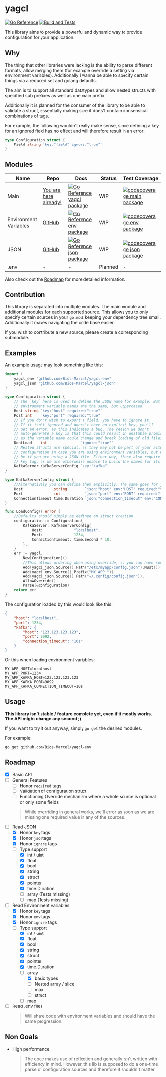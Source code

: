 # yagcl

[![Go Reference](https://pkg.go.dev/badge/github.com/Bios-Marcel/yagcl.svg)](https://pkg.go.dev/github.com/Bios-Marcel/yagcl)
[![Build and Tests](https://github.com/Bios-Marcel/yagcl/actions/workflows/test.yml/badge.svg?branch=master)](https://github.com/Bios-Marcel/yagcl/actions/workflows/test.yml)

This library aims to provide a powerful and dynamic way to provide
configuration for your application.

## Why

The thing that other libraries were lacking is the ability to parse different
formats, allow merging them (for example override a setting via environment
variables). Additionally I wanna be able to specify certain things via a reduced
set and golang defaults.

The aim is to support all standard datatypes and allow nested structs with specified
sub prefixes as well as one main prefix.

Additionally it is planned for the consumer of the library to be able to
validate a struct, essentially making sure it does't contain nonsensical
combinations of tags.

For example, the following wouldn't really make sense, since defining a key
for an ignored field has no effect and will therefore result in an error:

```go
type Configuration struct {
    Field string `key:"field" ignore:"true"`
}
```

## Modules

| Name                  | Repo                                                          | Docs                                                                                                                                                 | Status  | Test Coverage                                                                                                                                                             |
| --------------------- | ------------------------------------------------------------- | ---------------------------------------------------------------------------------------------------------------------------------------------------- | ------- | ------------------------------------------------------------------------------------------------------------------------------------------------------------------------- |
| Main                  | [You are here already!](https://github.com/Bios-Marcel/yagcl) | [![Go Reference yagcl package](https://pkg.go.dev/badge/github.com/Bios-Marcel/yagcl.svg)](https://pkg.go.dev/github.com/Bios-Marcel/yagcl)          | WIP     | [![codecoverage main package](https://codecov.io/gh/Bios-Marcel/yagcl/branch/master/graph/badge.svg?token=BPGE55G1AX)](https://codecov.io/gh/Bios-Marcel/yagcl)           |
| Environment Variables | [GitHub](https://github.com/Bios-Marcel/yagcl-env)            | [![Go Reference env package](https://pkg.go.dev/badge/github.com/Bios-Marcel/yagcl-env.svg)](https://pkg.go.dev/github.com/Bios-Marcel/yagcl-env)    | WIP     | [![codecoverage env package](https://codecov.io/gh/Bios-Marcel/yagcl-env/branch/master/graph/badge.svg?token=82SUL3UD8H)](https://codecov.io/gh/Bios-Marcel/yagcl-env)    |
| JSON                  | [GitHub](https://github.com/Bios-Marcel/yagcl-json)           | [![Go Reference json package](https://pkg.go.dev/badge/github.com/Bios-Marcel/yagcl-json.svg)](https://pkg.go.dev/github.com/Bios-Marcel/yagcl-json) | WIP     | [![codecoverage json package](https://codecov.io/gh/Bios-Marcel/yagcl-json/branch/master/graph/badge.svg?token=6Z45XN9GKZ)](https://codecov.io/gh/Bios-Marcel/yagcl-json) |
| .env                  | -                                                             | -                                                                                                                                                    | Planned | -                                                                                                                                                                         |

Also check out the [Roadmap](#roadmap) for more detailed information.

## Contribution

This library is separated into multiple modules. The main module and additional
modules for each supported source. This allows you to only specify certain
sources in your `go.mod`, keeping your dependency tree small. Additionally it
makes navigating the code base easier.

If you wish to contribute a new source, please create a corresponding
submodule.

## Examples

An example usage may look something like this:

```go
import (
    yagcl_env "github.com/Bios-Marcel/yagcl-env"
    yagcl_json "github.com/Bios-Marcel/yagcl-json"
)

type Configuration struct {
    // The `key` here is used to define the JSON name for example. But the
    // environment variable names are the same, but uppercased.
    Host string `key:"host" required:"true"`
    Post int    `key:"port" required:"true"`
    // If you don't wish to export a field, you have to ignore it.
    // If it isn't ignored and doesn't have an explicit key, you'll
    // get an error, as this indicates a bug. The reason we don't
    // auto-generate a key is that this could result in unstable promises
    // as the variable name could change and break loading of old files.
    DontLoad    int               `ignore:"true"`
    // Nested structs are special, as they may not be part of your actual
    // configuration in case you are using environment variables, but will
    // be if you are using a JSON file. Either way, these also require the
    // key tag, as we are otherweise unable to build the names for its fields.
    KafkaServer KafkaServerConfig `key:"kafka"`
}

type KafkaServerConfig struct {
    //Alternatively you can define them explicitly. The same goes for json names.
    Host              string        `json:"host" env:"HOST" required:"true"`
    Port              int           `json:"port" env:"PORT" required:"true"`
    ConnectionTimeout time.Duration `json:"connection_timeout" env:"CONNECTION_TIMEOUT" required:"false"`
}

func LoadConfig() error {
    //Defaults should simply be defined on struct creation.
    configuration := Configuration{
        KafkaServer: KafkaServerConfig{
            Host:              "localhost",
            Port:              1234,
            ConnectionTimeout: time.Second * 10,
        },
    }
    err := yagcl.
        New[Configuration]()
        //This allows ordering when using override, so you can have something like this.
        Add(yagcl_json.Source().Path("/etc/myapp/config.json").Must()).
        Add(yagcl_env.Source().Prefix("MY_APP_")).
        Add(yagcl_json.Source().Path("~/.config/config.json")).
        AllowOverride().
        Parse(&configuration)
    return err
}
```

The configuration loaded by this would look like this:

```json
{
    "host": "localhost",
    "port": 1234,
    "kafka": {
        "host": "123.123.123.123",
        "port": 9092,
        "connection_timeout": "10s"
    }
}
```

Or this when loading environment variables:

```env
MY_APP_HOST=localhost
MY_APP_PORT=1234
MY_APP_KAFKA_HOST=123.123.123.123
MY_APP_KAFKA_PORT=9092
MY_APP_KAFKA_CONNECTION_TIMEOUT=10s
```

## Usage

**This library isn't stable / feature complete yet, even if it mostly works. The API might change any second ;)**

If you want to try it out anyway, simply `go get` the desired modules.

For example:

```shell
go get github.com/Bios-Marcel/yagcl-env
```

## Roadmap

- [x] Basic API
- [ ] General Features
  - [ ] Honor `required` tags
  - [ ] Validation of configuration struct
  - [ ] Functioning Override mechanism where a whole source is optional or only some fields
  > While overriding in general works, we'll error as soon as we are missing
  > one required value in any of the sources.
- [ ] Read JSON
  - [x] Honor `key` tags
  - [x] Honor `json`tags
  - [x] Honor `ignore` tags
  - [ ] Type support
    - [x] int / uint
    - [x] float
    - [x] bool
    - [x] string
    - [x] struct
    - [x] pointer
    - [x] time.Duration
    - [ ] array (Tests missing)
    - [ ] map (Tests missing)
- [ ] Read Environment variables
  - [x] Honor `key` tags
  - [x] Honor `env` tags
  - [x] Honor `ignore` tags
  - [ ] Type support
    - [x] int / uint
    - [x] float
    - [x] bool
    - [x] string
    - [x] struct
    - [x] pointer
    - [x] time.Duration
    - [ ] array
      - [x] basic types
      - [ ] Nested array / slice
      - [ ] map
      - [ ] struct
    - [ ] map
- [ ] Read .env files
  > Will share code with environment variables and should have the same progression.

## Non Goals

* High performance
  > The code makes use of reflection and generally isn't written with
  > efficiency in mind. However, this lib is supposed to do a one-time parse
  > of configuration sources and therefore it shouldn't matter
